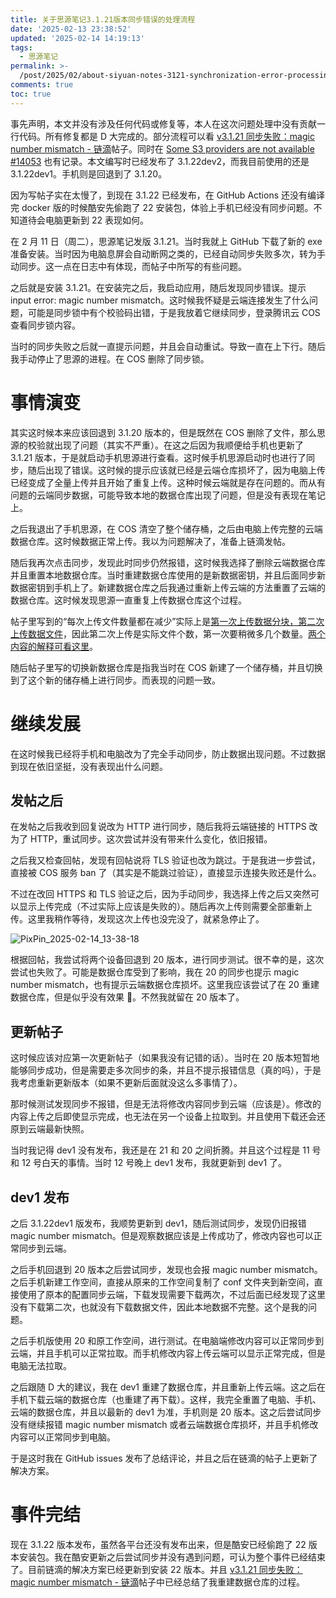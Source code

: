 ```yaml
---
title: 关于思源笔记3.1.21版本同步错误的处理流程
date: '2025-02-13 23:38:52'
updated: '2025-02-14 14:19:13'
tags:
  - 思源笔记
permalink: >-
  /post/2025/02/about-siyuan-notes-3121-synchronization-error-processing-process-z1uzayx.html
comments: true
toc: true
---
```




事先声明，本文并没有涉及任何代码或修复等，本人在这次问题处理中没有贡献一行代码。所有修复都是 D 大完成的。部分流程可以看 [v3.1.21 同步失败：magic number mismatch - 链滴](https://ld246.com/article/1739261988491)帖子。同时在 [Some S3 providers are not available #14053](https://github.com/siyuan-note/siyuan/issues/14053) 也有记录。本文编写时已经发布了 3.1.22dev2，而我目前使用的还是 3.1.22dev1。手机则是回退到了 3.1.20。

因为写帖子实在太慢了，到现在 3.1.22 已经发布，在 GitHub Actions 还没有编译完 docker 版的时候酷安先偷跑了 22 安装包，体验上手机已经没有同步问题。不知道待会电脑更新到 22 表现如何。



在 2 月 11 日（周二），思源笔记发版 3.1.21。当时我就上 GitHub 下载了新的 exe 准备安装。当时因为电脑息屏会自动断网之类的，已经自动同步失败多次，转为手动同步。这一点在日志中有体现，而帖子中所写的有些问题。

之后就是安装 3.1.21。在安装完之后，我启动应用，随后发现同步错误。提示 input error: magic number mismatch。这时候我怀疑是云端连接发生了什么问题，可能是同步锁中有个校验码出错，于是我放着它继续同步，登录腾讯云 COS 查看同步锁内容。

当时的同步失败之后就一直提示问题，并且会自动重试。导致一直在上下行。随后我手动停止了思源的进程。在 COS 删除了同步锁。

# 事情演变

其实这时候本来应该回退到 3.1.20 版本的，但是既然在 COS 删除了文件，那么思源的校验就出现了问题（其实不严重）。在这之后因为我顺便给手机也更新了 3.1.21 版本，于是就启动手机思源进行查看。这时候手机思源启动时也进行了同步，随后出现了错误。这时候的提示应该就已经是云端仓库损坏了，因为电脑上传已经变成了全量上传并且开始了重复上传。这种时候云端就是存在问题的。而从有问题的云端同步数据，可能导致本地的数据仓库出现了问题，但是没有表现在笔记上。

之后我退出了手机思源，在 COS 清空了整个储存桶，之后由电脑上传完整的云端数据仓库。这时候数据正常上传。我以为问题解决了，准备上链滴发帖。

随后我再次点击同步，发现此时同步仍然报错，这时候我选择了删除云端数据仓库并且重置本地数据仓库。当时重建数据仓库使用的是新数据密钥，并且后面同步新数据密钥到手机上了。新建数据仓库之后我通过重新上传云端的方法重置了云端的数据仓库。这时候发现思源一直重复上传数据仓库这个过程。

帖子里写到的“每次上传文件数量都在减少”实际上是[第一次上传数据分块，第二次上传数据文件](https://github.com/siyuan-note/siyuan/issues/14053#issuecomment-2655709015)，因此第二次上传是实际文件个数，第一次要稍微多几个数量。[两个内容的解释可看这里](https://github.com/siyuan-note/siyuan/issues/14053#issuecomment-2655725673)。

随后帖子里写的切换新数据仓库是指我当时在 COS 新建了一个储存桶，并且切换到了这个新的储存桶上进行同步。而表现的问题一致。

# 继续发展

在这时候我已经将手机和电脑改为了完全手动同步，防止数据出现问题。不过数据到现在依旧坚挺，没有表现出什么问题。

## 发帖之后

在发帖之后我收到回复说改为 HTTP 进行同步，随后我将云端链接的 HTTPS 改为了 HTTP，重试同步。这次尝试并没有带来什么变化，依旧报错。

之后我又检查回帖，发现有回帖说将 TLS 验证也改为跳过。于是我进一步尝试，直接被 COS 服务 ban 了（其实是不能跳过验证），直接显示连接失败还是什么。

不过在改回 HTTPS 和 TLS 验证之后，因为手动同步，我选择上传之后又突然可以显示上传完成（不过实际上应该是失败的）。随后再次上传则需要全部重新上传。这里我稍作等待，发现这次上传也没完没了，就紧急停止了。

​![PixPin_2025-02-14_13-38-18](https://cdn-res.emptylight.cn/share/img/2025/f1c80a95353434202fb037d38507d83c.png "2月11日相当恐怖的上传请求")​

根据回帖，我尝试将两个设备回退到 20 版本，进行同步测试。很不幸的是，这次尝试也失败了。可能是数据仓库受到了影响，我在 20 的同步也提示 magic number mismatch，也有提示云端数据仓库损坏。这里我应该尝试了在 20 重建数据仓库，但是似乎没有效果 🤔。不然我就留在 20 版本了。

## 更新帖子

这时候应该对应第一次更新帖子（如果我没有记错的话）。当时在 20 版本短暂地能够同步成功，但是需要走多次同步的条，并且不提示报错信息（真的吗），于是我考虑重新更新版本（如果不更新后面就没这么多事情了）。

那时候测试发现同步不报错，但是无法将修改内容同步到云端（应该是）。修改的内容上传之后即使显示完成，也无法在另一个设备上拉取到。并且使用下载还会还原到云端最新快照。

当时我记得 dev1 没有发布，我还是在 21 和 20 之间折腾。并且这个过程是 11 号和 12 号白天的事情。当时 12 号晚上 dev1 发布，我就更新到 dev1 了。

## dev1 发布

之后 3.1.22dev1 版发布，我顺势更新到 dev1，随后测试同步，发现仍旧报错 magic number mismatch。但是观察数据应该是上传成功了，修改内容也可以正常同步到云端。

之后手机回退到 20 版本之后尝试同步，发现也会报 magic number mismatch。之后手机新建工作空间，直接从原来的工作空间复制了 conf 文件夹到新空间，直接使用了原本的配置同步云端，下载发现需要下载两次，不过后面已经发现了这里没有下载第二次，也就没有下载数据文件，因此本地数据不完整。这个是我的问题。

之后手机版使用 20 和原工作空间，进行测试。在电脑端修改内容可以正常同步到云端，并且手机可以正常拉取。而手机修改内容上传云端可以显示正常完成，但是电脑无法拉取。

之后跟随 D 大的建议，我在 dev1 重建了数据仓库，并且重新上传云端。这之后在手机下载云端的数据仓库（也重建了再下载）。这样，我完全重置了电脑、手机、云端的数据仓库，并且以最新的 dev1 为准，手机则是 20 版本。这之后尝试同步没有继续报错 magic number mismatch 或者云端数据仓库损坏，并且手机修改内容可以正常同步到电脑。

于是这时我在 GitHub issues 发布了总结评论，并且之后在链滴的帖子上更新了解决方案。

# 事件完结

现在 3.1.22 版本发布，虽然各平台还没有发布出来，但是酷安已经偷跑了 22 版本安装包。我在酷安更新之后尝试同步并没有遇到问题，可认为整个事件已经结束了。目前链滴的解决方案已经更新到安装 22 版本。并且 [v3.1.21 同步失败：magic number mismatch - 链滴](https://ld246.com/article/1739261988491#%E8%A7%A3%E5%86%B3%E6%96%B9%E6%A1%88)帖子中已经总结了我重建数据仓库的过程。
